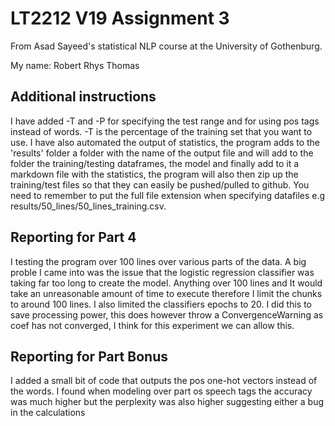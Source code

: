 # LT2212 V19 Assignment 3

From Asad Sayeed's statistical NLP course at the University of Gothenburg.

My name: Robert Rhys Thomas

## Additional instructions

I have added -T and -P for specifying the test range and for using pos tags instead of words. -T is the percentage of the training set that you want to use. I have also automated the output of statistics, the program adds to the 'results' folder a folder with the name of the output file and will add to the folder the training/testing dataframes, the model and finally add to it a markdown file with the statistics, the program will also then zip up the training/test files so that they can easily be pushed/pulled to github. You need to remember to put the full file extension when specifying datafiles e.g results/50_lines/50_lines_training.csv. 

## Reporting for Part 4

I testing the program over 100 lines over various parts of the data. A big proble I came into was the issue that the logistic regression classifier was taking far too long to create the model. Anything over 100 lines and It would take an unreasonable amount of time to execute therefore I limit the chunks to around 100 lines. I also limited the classifiers epochs to 20. I did this to save processing power, this does however throw a ConvergenceWarning as coef has not converged, I think for this experiment we can allow this. 

## Reporting for Part Bonus 

I added a small bit of code that outputs the pos one-hot vectors instead of the words. I found when modeling over part os speech tags the accuracy was much higher but the perplexity was also higher suggesting either a bug in the calculations 
